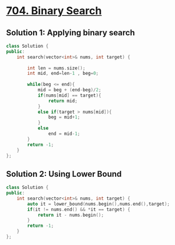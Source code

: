 # [704. Binary Search](https://leetcode.com/problems/binary-search/)

## Solution 1: Applying binary search
```c++
class Solution {
public:
    int search(vector<int>& nums, int target) {
        
        int len = nums.size();
        int mid, end=len-1 , beg=0;
        
        while(beg <= end){
            mid = beg + (end-beg)/2;
            if(nums[mid] == target){
                return mid;
            }
            else if(target > nums[mid]){
                beg = mid+1;
            }
            else
                end = mid-1;
        }
        return -1;
    }
};
```

## Solution 2:  Using Lower Bound
```c++
class Solution {
public:
    int search(vector<int>& nums, int target) {
        auto it = lower_bound(nums.begin(),nums.end(),target);
        if(it != nums.end() && *it == target) {
            return it - nums.begin();
        }
        return -1;
    } 
};
```






